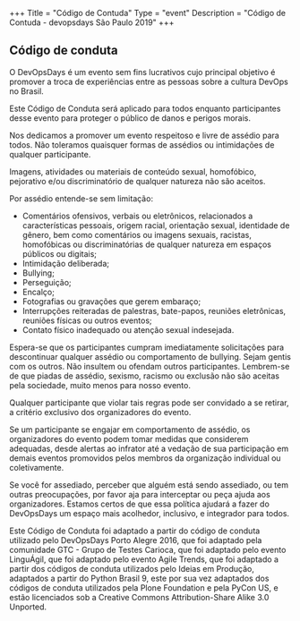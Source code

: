+++
Title = "Código de Contuda"
Type = "event"
Description = "Código de Contuda - devopsdays São Paulo 2019"
+++

## Código de conduta

O DevOpsDays é um evento sem fins lucrativos cujo principal objetivo é promover a troca de experiências entre as pessoas sobre a cultura DevOps no Brasil.

Este Código de Conduta será aplicado para todos enquanto participantes desse evento para proteger o público de danos e perigos morais.

Nos dedicamos a promover um evento respeitoso e livre de assédio para todos. Não toleramos quaisquer formas de assédios ou intimidações de qualquer participante.

Imagens, atividades ou materiais de conteúdo sexual, homofóbico, pejorativo e/ou discriminatório de qualquer natureza não são aceitos.

Por assédio entende-se sem limitação:
<ul>
  <li>Comentários ofensivos, verbais ou eletrônicos, relacionados a características pessoais, origem racial, orientação sexual, identidade de gênero, bem como comentários ou imagens sexuais, racistas, homofóbicas ou discriminatórias de qualquer natureza em espaços públicos ou digitais;</li>
  <li>Intimidação deliberada;</li>
  <li>Bullying;</li>
  <li>Perseguição;</li>
  <li>Encalço;</li>
  <li>Fotografias ou gravações que gerem embaraço;</li>
  <li>Interrupções reiteradas de palestras, bate-papos, reuniões eletrônicas, reuniões físicas ou outros eventos;</li>
  <li>Contato físico inadequado ou atenção sexual indesejada.</li>
</ul>
Espera-se que os participantes cumpram imediatamente solicitações para descontinuar qualquer assédio ou comportamento de bullying. Sejam gentis com os outros. Não insultem ou ofendam outros participantes. Lembrem-se de que piadas de assédio, sexismo, racismo ou exclusão não são aceitas pela sociedade, muito menos para nosso evento.

Qualquer participante que violar tais regras pode ser convidado a se retirar, a critério exclusivo dos organizadores do evento.

Se um participante se engajar em comportamento de assédio, os organizadores do evento podem tomar medidas que considerem adequadas, desde alertas ao infrator até a vedação de sua participação em demais eventos promovidos pelos membros da organização individual ou coletivamente.

Se você for assediado, perceber que alguém está sendo assediado, ou tem outras preocupações, por favor aja para interceptar ou peça ajuda aos organizadores. Estamos certos de que essa política ajudará a fazer do DevOpsDays um espaço mais acolhedor, inclusivo, e integrador para todos.

Este Código de Conduta foi adaptado a partir do código de conduta utilizado pelo DevOpsDays Porto Alegre 2016, que foi adaptado pela comunidade GTC - Grupo de Testes Carioca, que foi adaptado pelo evento LinguÁgil, que foi adaptado pelo evento Agile Trends, que foi adaptado a partir dos códigos de conduta utilizados pelo Ideias em Produção, adaptados a partir do Python Brasil 9, este por sua vez adaptados dos códigos de conduta utilizados pela Plone Foundation e pela PyCon US, e estão licenciados sob a Creative Commons Attribution-Share Alike 3.0 Unported.
